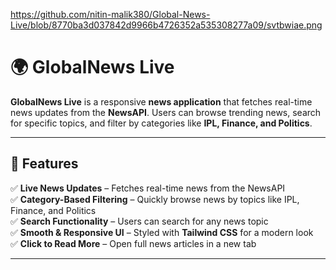 https://github.com/nitin-malik380/Global-News-Live/blob/8770ba3d037842d9966b4726352a535308277a09/svtbwiae.png

# 🌍 GlobalNews Live

**GlobalNews Live** is a responsive **news application** that fetches real-time news updates from the **NewsAPI**. Users can browse trending news, search for specific topics, and filter by categories like **IPL, Finance, and Politics**.

---

## 🚀 Features

✅ **Live News Updates** – Fetches real-time news from the NewsAPI  
✅ **Category-Based Filtering** – Quickly browse news by topics like IPL, Finance, and Politics  
✅ **Search Functionality** – Users can search for any news topic  
✅ **Smooth & Responsive UI** – Styled with **Tailwind CSS** for a modern look  
✅ **Click to Read More** – Open full news articles in a new tab  

---





